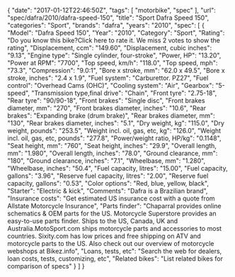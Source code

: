 {
    "date": "2017-01-12T22:46:50Z",
    "tags": [
        "motorbike",
        "spec"
    ],
    "url": "spec\/dafra\/2010\/dafra-speed-150",
    "title": "Sport Dafra Speed 150",
    "categories": "Sport",
    "brands": "dafra",
    "years": "2010",
    "spec": [
        {
            "Model": "Dafra Speed 150",
            "Year": "2010",
            "Category": "Sport",
            "Rating": "Do you know this bike?Click here to rate it. We miss 2 votes to show the rating",
            "Displacement, ccm": "149.60",
            "Displacement, cubic inches": "9.13",
            "Engine type": "Single cylinder, four-stroke",
            "Power, HP": "13.20",
            "Power at RPM": "7700",
            "Top speed, km\/h": "118.0",
            "Top speed, mph": "73.3",
            "Compression": "9.0:1",
            "Bore x stroke, mm": "62.0 x 49.5",
            "Bore x stroke, inches": "2.4 x 1.9",
            "Fuel system": "Carburettor. PZ27",
            "Fuel control": "Overhead Cams (OHC)",
            "Cooling system": "Air",
            "Gearbox": "5-speed",
            "Transmission type,final drive": "Chain",
            "Front tyre": "2.75-18",
            "Rear tyre": "90\/90-18",
            "Front brakes": "Single disc",
            "Front brakes diameter, mm": "270",
            "Front brakes diameter, inches": "10.6",
            "Rear brakes": "Expanding brake (drum brake)",
            "Rear brakes diameter, mm": "130",
            "Rear brakes diameter, inches": "5.1",
            "Dry weight, kg": "115.0",
            "Dry weight, pounds": "253.5",
            "Weight incl. oil, gas, etc, kg": "126.0",
            "Weight incl. oil, gas, etc, pounds": "277.8",
            "Power\/weight ratio, HP\/kg": "0.1148",
            "Seat height, mm": "760",
            "Seat height, inches": "29.9",
            "Overall length, mm": "1.980",
            "Overall length, inches": "78.0",
            "Ground clearance, mm": "180",
            "Ground clearance, inches": "7.1",
            "Wheelbase, mm": "1.280",
            "Wheelbase, inches": "50.4",
            "Fuel capacity, litres": "15.00",
            "Fuel capacity, gallons": "3.96",
            "Reserve fuel capacity, litres": "2.00",
            "Reserve fuel capacity, gallons": "0.53",
            "Color options": "Red, blue, yellow, black",
            "Starter": "Electric & kick",
            "Comments": "Dafra is a Brazilian brand",
            "Insurance costs": "Get estimated US insurance cost with a quote from Allstate Motorcycle Insurance",
            "Parts finder": "Chaparral provides online schematics & OEM parts for the US.   Motorcycle Superstore provides an easy-to-use parts finder. Ships to the US, Canada, UK and Australia.MotoSport.com ships motorcycle parts and accessories to most countries.    Sixity.com has low prices and free shipping on ATV and motorcycle parts to the US. Also check out our overview of motorcycle webshops at Bikez.info",
            "Loans, tests, etc": "Search the web for dealers, loan costs, tests, customizing, etc",
            "Related bikes": "List related bikes for comparison of specs"
        }
    ]
}